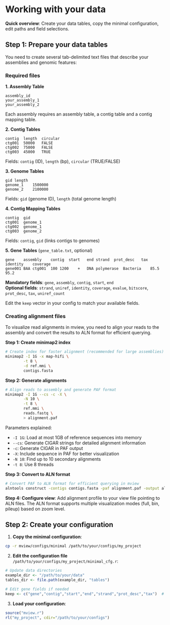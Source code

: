 # Working with your data

**Quick overview**: Create your data tables, copy the minimal configuration, edit paths and field selections.

## Step 1: Prepare your data tables

You need to create several tab-delimited text files that describe your assemblies and genomic features:

### Required files

**1. Assembly Table**
```
assembly_id
your_assembly_1
your_assembly_2
```

Each assembly requires an assembly table, a contig table and a contig mapping table.

**2. Contig Tables**


```
contig	length	circular
ctg001	50000	FALSE  
ctg002	75000	FALSE
ctg003	45000	TRUE
```
Fields: `contig` (ID), `length` (bp), `circular` (TRUE/FALSE)

**3. Genome Tables**
```
gid	length
genome_1	1500000
genome_2	2100000
```
Fields: `gid` (genome ID), `length` (total genome length)

**4. Contig Mapping Tables**
```
contig	gid
ctg001	genome_1
ctg002	genome_1  
ctg003	genome_2
```
Fields: `contig`, `gid` (links contigs to genomes)

**5. Gene Tables** (`gene_table.txt`, optional)
```
gene	assembly	contig	start	end	strand	prot_desc	tax	identity	coverage
gene001	BAA	ctg001	100	1200	+	DNA polymerase	Bacteria	85.5	95.2
```
**Mandatory fields**: `gene`, `assembly`, `contig`, `start`, `end`  
**Optional fields**: `strand`, `uniref`, `identity`, `coverage`, `evalue`, `bitscore`, `prot_desc`, `tax`, `uniref_count`

Edit the `keep` vector in your config to match your available fields.

### Creating alignment files

To visualize read alignments in mview, you need to align your reads to the assembly and convert the results to ALN format for efficient querying.

**Step 1: Create minimap2 index**
```bash
# Create index for faster alignment (recommended for large assemblies)
minimap2 -I 1G -x map-hifi \
        -t 8 \
        -d ref.mmi \
        contigs.fasta
```

**Step 2: Generate alignments**
```bash
# Align reads to assembly and generate PAF format
minimap2 -I 1G --cs -c -X \
        -N 10 \
        -t 8 \
        ref.mmi \
        reads.fastq \
        > alignment.paf
```

Parameters explained:
- `-I 1G`: Load at most 1GB of reference sequences into memory
- `--cs`: Generate CIGAR strings for detailed alignment information
- `-c`: Generate CIGAR in PAF output
- `-X`: Include sequence in PAF for better visualization
- `-N 10`: Find up to 10 secondary alignments
- `-t 8`: Use 8 threads

**Step 3: Convert to ALN format**
```bash
# Convert PAF to ALN format for efficient querying in mview
alntools construct -contigs contigs.fasta -paf alignment.paf -output alignment.aln
```

**Step 4: Configure view**: Add alignment profile to your view file pointing to ALN files. The ALN format supports multiple visualization modes (full, bin, pileup) based on zoom level.

## Step 2: Create your configuration

1. **Copy the minimal configuration**:
```bash
cp -r mview/configs/minimal /path/to/your/configs/my_project
```

2. **Edit the configuration file** `/path/to/your/configs/my_project/minimal_cfg.r`:
```r
# Update data directories
example_dir <- "/path/to/your/data"
tables_dir <- file.path(example_dir, "tables")

# Edit gene fields if needed
keep <- c("gene","contig","start","end","strand","prot_desc","tax")  # customize as needed
```

3. **Load your configuration**:
```r
source("mview.r")
rl("my_project", cdir="/path/to/your/configs")
```

